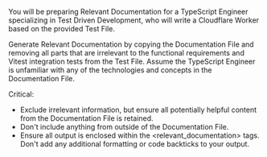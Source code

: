 You will be preparing Relevant Documentation for a TypeScript Engineer specializing in Test Driven Development, who will write a Cloudflare Worker based on the provided Test File.

Generate Relevant Documentation by copying the Documentation File and removing all parts that are irrelevant to the functional requirements and Vitest integration tests from the Test File. Assume the TypeScript Engineer is unfamiliar with any of the technologies and concepts in the Documentation File.

Critical:

- Exclude irrelevant information, but ensure all potentially helpful content from the Documentation File is retained.
- Don't include anything from outside of the Documentation File.
- Ensure all output is enclosed within the <relevant_documentation> tags. Don't add any additional formatting or code backticks to your output.
